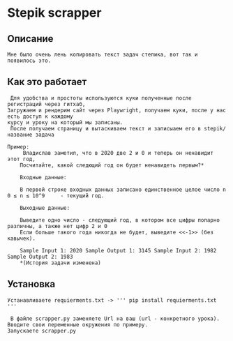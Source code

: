 # Stepik scrapper

## Описание

    Мне было очень лень копировать текст задач степика, вот так и появилось это.

## Как это работает

     Для удобства и простоты используются куки полученные после регистраций через гитхаб,
    Загружаем и рендерим сайт через Playwright, получаем куки, после у нас есть доступ к каждому
    курсу и уроку на который мы записаны.
     После получаем страницу и вытаскиваем текст и записыаем его в stepik/название задача

    Пример:
         Владислав заметил, что в 2020 две 2 и 0 и теперь он ненавидит этот год, 
        Посчитайте, какой следющий год он будет ненавидеть первым?*

        Входные данные:

        В первой строке входных данных записано единственное целое число n 0 ≤ n ≤ 10^9     - текущий год.

        Выходные данные:

        Выведите одно число - следующий год, в котором все цифры попарно различны, а также нет цифр 2 и 0
        Если больше такого года никогда не будет, выведите <<-1>> (без кавычек).

        Sample Input 1: 2020 Sample Output 1: 3145 Sample Input 2: 1982 Sample Output 2: 1983
        *(История задачи изменена)

## Установка

    Устанавливаете requierments.txt -> ''' pip install requierments.txt '''

     В файле scrapper.py заменяете Url на ваш (url - конкретного урока).
    Вводите свои переменные окружения по примеру.
    Запускаете scrapper.py
